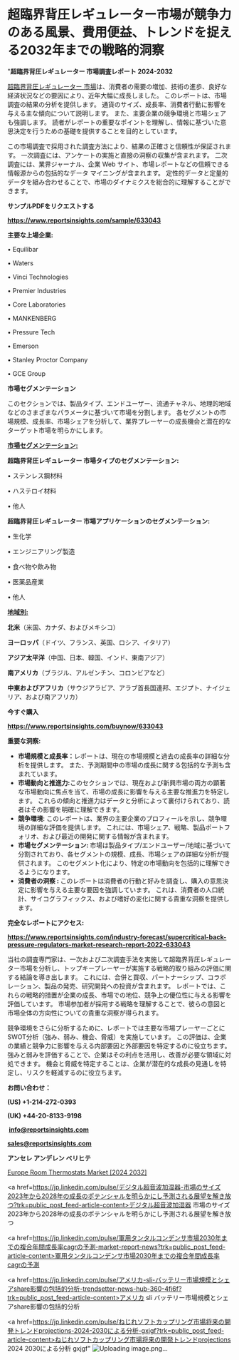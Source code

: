 # 超臨界背圧レギュレーター市場が競争力のある風景、費用便益、トレンドを捉える2032年までの戦略的洞察

"<strong>超臨界背圧レギュレーター 市場調査レポート 2024-2032</strong>

<a href=https://www.reportsinsights.com/sample/633043>超臨界背圧レギュレーター 市場</a>は、消費者の需要の増加、技術の進歩、良好な経済状況などの要因により、近年大幅に成長しました。 このレポートは、市場調査の結果の分析を提供します。 通貨のサイズ、成長率、消費者行動に影響を与える主な傾向について説明します。 また、主要企業の競争環境と市場シェアも強調します。 読者がレポートの重要なポイントを理解し、情報に基づいた意思決定を行うための基礎を提供することを目的としています。

この市場調査で採用された調査方法により、結果の正確さと信頼性が保証されます。 一次調査には、アンケートの実施と直接の洞察の収集が含まれます。 二次調査には、業界ジャーナル、企業 Web サイト、市場レポートなどの信頼できる情報源からの包括的なデータ マイニングが含まれます。 定性的データと定量的データを組み合わせることで、市場のダイナミクスを総合的に理解することができます。

<strong><b>サンプルPDFをリクエストする</b></strong>

<a href=https://www.reportsinsights.com/sample/633043><strong><u>https://www.reportsinsights.com/sample/633043</u></strong></a>

<strong>主要な上場企業:</strong>

• Equilibar

• Waters

• Vinci Technologies

• Premier Industries

• Core Laboratories

• MANKENBERG

• Pressure Tech

• Emerson

• Stanley Proctor Company

• GCE Group

<strong>市場セグメンテーション</strong>

このセクションでは、製品タイプ、エンドユーザー、流通チャネル、地理的地域などのさまざまなパラメータに基づいて市場を分割します。 各セグメントの市場規模、成長率、市場シェアを分析して、業界プレーヤーの成長機会と潜在的なターゲット市場を明らかにします。

<strong><u>市場セグメンテーション</u></strong><strong><u>:</u></strong>

<strong>超臨界背圧レギュレーター 市場タイプのセグメンテーション:</strong>

• ステンレス鋼材料

• ハステロイ材料

• 他人

<strong>超臨界背圧レギュレーター 市場アプリケーションのセグメンテーション:</strong>

• 生化学

• エンジニアリング製造

• 食べ物や飲み物

• 医薬品産業

• 他人

<strong><u>地域別</u></strong><strong><u>:</u></strong>

<strong>北米</strong>（米国、カナダ、およびメキシコ）

<strong>ヨーロッパ</strong>（ドイツ、フランス、英国、ロシア、イタリア）

<strong>アジア太平洋</strong>（中国、日本、韓国、インド、東南アジア）

<strong>南アメリカ</strong>（ブラジル、アルゼンチン、コロンビアなど）

<strong>中東およびアフリカ</strong>（サウジアラビア、アラブ首長国連邦、エジプト、ナイジェリア、および南アフリカ）

<strong>今すぐ購入</strong>

<a href=https://www.reportsinsights.com/buynow/633043><strong><u>https://www.reportsinsights.com/buynow/633043</u></strong></a>

<strong>重要な洞察:</strong>
<ul>
  <li><strong>市場規模と成長率：</strong>レポートは、現在の市場規模と過去の成長率の詳細な分析を提供します。 また、予測期間中の市場の成長に関する包括的な予測も含まれています。</li>
  <li><strong>市場動向と推進力:</strong>このセクションでは、現在および新興市場の両方の顕著な市場動向に焦点を当て、市場の成長に影響を与える主要な推進力を特定します。 これらの傾向と推進力はデータと分析によって裏付けられており、読者はその影響を明確に理解できます。</li>
  <li><strong>競争環境</strong>: このレポートは、業界の主要企業のプロフィールを示し、競争環境の詳細な評価を提供します。 これには、市場シェア、戦略、製品ポートフォリオ、および最近の開発に関する情報が含まれます。</li>
  <li><strong>市場セグメンテーション: </strong>市場は製品タイプ/エンドユーザー/地域に基づいて分割されており、各セグメントの規模、成長、市場シェアの詳細な分析が提供されます。 このセグメント化により、特定の市場動向を包括的に理解できるようになります。</li>
  <li><strong>消費者の洞察 : </strong>このレポートは消費者の行動と好みを調査し、購入の意思決定に影響を与える主要な要因を強調しています。 これは、消費者の人口統計、サイコグラフィックス、および嗜好の変化に関する貴重な洞察を提供します。</li>
</ul>
<strong>完全なレポートにアクセス:</strong>

<a href=https://www.reportsinsights.com/industry-forecast/supercritical-back-pressure-regulators-market-research-report-2022-633043><strong><u><b>https://www.reportsinsights.com/industry-forecast/supercritical-back-pressure-regulators-market-research-report-2022-633043</b></u></strong></a>

当社の調査専門家は、一次および二次調査手法を実施して超臨界背圧レギュレーター市場を分析し、トップキープレーヤーが実施する戦略的取り組みの評価に関する結論を導き出します。 これには、合併と買収、パートナーシップ、コラボレーション、製品の発売、研究開発への投資が含まれます。 レポートでは、これらの戦略的措置が企業の成長、市場での地位、競争上の優位性に与える影響を評価しています。 市場参加者が採用する戦略を理解することで、彼らの意図と市場全体の方向性についての貴重な洞察が得られます。

競争環境をさらに分析するために、レポートでは主要な市場プレーヤーごとにSWOT分析（強み、弱み、機会、脅威）を実施しています。 この評価は、企業の業績と競争力に影響を与える内部要因と外部要因を特定するのに役立ちます。 強みと弱みを評価することで、企業はその利点を活用し、改善が必要な領域に対処できます。 機会と脅威を特定することは、企業が潜在的な成長の見通しを特定し、リスクを軽減するのに役立ちます。

<strong>お問い合わせ：</strong>

<strong>(US) +1-214-272-0393</strong>

<strong>(UK) +44-20-8133-9198</strong>

<strong> </strong><a href=info@reportsinsights.com><strong><u>info@reportsinsights.com</u></strong></a>

<a href=sales@reportsinsights.com><strong><u>sales@reportsinsights.com</u></strong></a>

<strong>アンセレ アンデレン ベリヒテ</strong>

<a href=https://www.linkedin.com/pulse/europe-room-thermostats-market-cagr-key-insights-rzxyf/>Europe Room Thermostats Market [2024 2032]</a>

<a href=https://jp.linkedin.com/pulse/デジタル超音波加湿器-市場のサイズ2023年から2028年の成長のポテンシャルを明らかにし予測される展望を解き放つ?trk=public_post_feed-article-content>デジタル超音波加湿器 市場のサイズ2023年から2028年の成長のポテンシャルを明らかにし予測される展望を解き放つ</a>

<a href=https://jp.linkedin.com/pulse/軍用タンタルコンデンサ市場2030年までの複合年間成長率cagrの予測-market-report-news?trk=public_post_feed-article-content>軍用タンタルコンデンサ市場2030年までの複合年間成長率cagrの予測</a>

<a href=https://jp.linkedin.com/pulse/アメリカ-sli-バッテリー市場規模とシェアshare影響の包括的分析-trendsetter-news-hub-360-4fi6f?trk=public_post_feed-article-content>アメリカ sli バッテリー市場規模とシェアshare影響の包括的分析</a>

<a href=https://jp.linkedin.com/pulse/ねじれソフトカップリング市場将来の開発トレンドprojections-2024-2030による分析-gxjgf?trk=public_post_feed-article-content>ねじれソフトカップリング市場将来の開発トレンドprojections 2024 2030による分析 gxjgf</a>"
![Uploading image.png…]()
